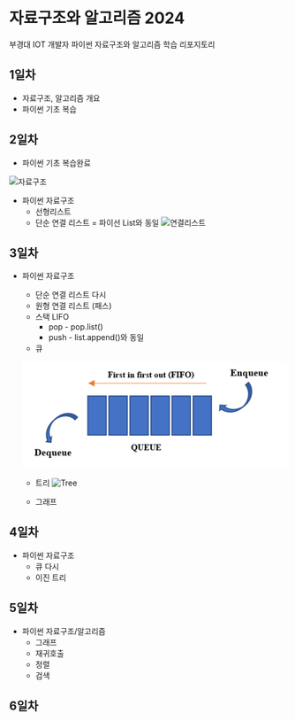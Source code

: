 # 자료구조와 알고리즘 2024
부경대 IOT 개발자 파이썬 자료구조와 알고리즘 학습 리포지토리

## 1일차
- 자료구조, 알고리즘 개요
- 파이썬 기초 복습

## 2일차
- 파이썬 기초 복습완료

![자료구조](https://t1.daumcdn.net/cfile/tistory/23202B4C53FDC5600C)

- 파이썬 자료구조
    - 선형리스트
    - 단순 연결 리스트 = 파이선 List와 동일
![연결리스트](https://upload.wikimedia.org/wikipedia/commons/9/9c/Single_linked_list.png)

## 3일차
- 파이썬 자료구조
    - 단순 연결 리스트 다시
    - 원형 연결 리스트 (패스)
    - 스택 LIFO
        - pop - pop.list()
        - push - list.append()와 동일
    - 큐

    ![queue](https://raw.githubusercontent.com/znah54/ds-and-algorithm-2024/main/images/queue.png)

    - 트리
    ![Tree](https://kahee.github.io//assets/post_img/tree3.png)

    - 그래프

## 4일차
- 파이썬 자료구조
    - 큐 다시
    - 이진 트리

## 5일차
- 파이썬 자료구조/알고리즘
    - 그래프
    - 재귀호출
    - 정렬
    - 검색

## 6일차


